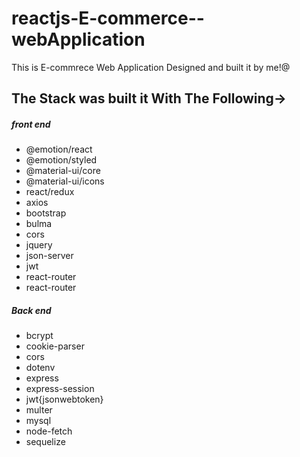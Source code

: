 # reactjs-E-commerce--webApplication
This is E-commrece Web Application Designed and built it by me!@
<h2>The Stack was built it With The Following-> </h2>
<h5>front end</h5>
<ul>
       <li>@emotion/react</li>
      <li>@emotion/styled</li>
      <li>@material-ui/core</li>
      <li>@material-ui/icons</li>
      <li>react/redux</li>
      <li>axios</li>
      <li>bootstrap</li>
      <li>bulma</li>
      <li>cors</li>
      <li>jquery</li>
      <li>json-server</li>
      <li>jwt</li>
      <li>react-router</li>
      <li>react-router</li>
</ul>


<h5>Back end</h5>
<ul>
  <li>bcrypt</li>
      <li>cookie-parser</li>
      <li>cors</li>
      <li>dotenv</li>
      <li>express</li>
      <li>express-session</li>
      <li>jwt{jsonwebtoken}</li>
      <li>multer</li>
      <li>mysql</li>
      <li>node-fetch</li>
      <li>sequelize</li>
</ul>

